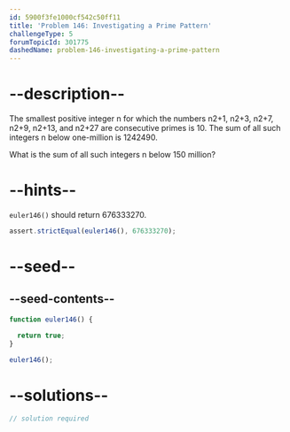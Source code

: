 ```yaml
---
id: 5900f3fe1000cf542c50ff11
title: 'Problem 146: Investigating a Prime Pattern'
challengeType: 5
forumTopicId: 301775
dashedName: problem-146-investigating-a-prime-pattern
---
```


# --description--

The smallest positive integer n for which the numbers n2+1, n2+3, n2+7, n2+9, n2+13, and n2+27 are consecutive primes is 10. The sum of all such integers n below one-million is 1242490.

What is the sum of all such integers n below 150 million?

# --hints--

`euler146()` should return 676333270.

```js
assert.strictEqual(euler146(), 676333270);
```

# --seed--

## --seed-contents--

```js
function euler146() {

  return true;
}

euler146();
```

# --solutions--

```js
// solution required
```
